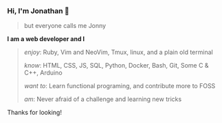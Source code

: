 ### Hi, I'm Jonathan 👋
> but everyone calls me Jonny

**I am a web developer and I**

> _enjoy_:
> Ruby, Vim and NeoVim, Tmux, linux, and a plain old terminal
>
> _know_:
> HTML, CSS, JS, SQL, Python, Docker, Bash, Git, Some C & C++, Arduino
>
> _want to_: 
> Learn functional programing, and contribute more to FOSS
>
> _am_: Never afraid of a challenge and learning new tricks

Thanks for looking! 
